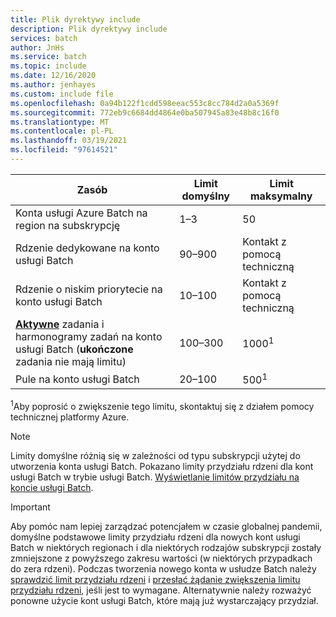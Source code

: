 ```yaml
---
title: Plik dyrektywy include
description: Plik dyrektywy include
services: batch
author: JnHs
ms.service: batch
ms.topic: include
ms.date: 12/16/2020
ms.author: jenhayes
ms.custom: include file
ms.openlocfilehash: 0a94b122f1cdd598eeac553c8cc784d2a0a5369f
ms.sourcegitcommit: 772eb9c6684dd4864e0ba507945a83e48b8c16f0
ms.translationtype: MT
ms.contentlocale: pl-PL
ms.lasthandoff: 03/19/2021
ms.locfileid: "97614521"
---
```

| **Zasób** | **Limit domyślny** | **Limit maksymalny** |
| --- | --- | --- |
| Konta usługi Azure Batch na region na subskrypcję | 1–3 |50 |
| Rdzenie dedykowane na konto usługi Batch | 90–900 | Kontakt z pomocą techniczną |
| Rdzenie o niskim priorytecie na konto usługi Batch | 10–100 | Kontakt z pomocą techniczną |
| **[Aktywne](/rest/api/batchservice/job/get#jobstate)** zadania i harmonogramy zadań na konto usługi Batch (**ukończone** zadania nie mają limitu) | 100–300 | 1000<sup>1</sup> |
| Pule na konto usługi Batch | 20–100 | 500<sup>1</sup> |

<sup>1</sup>Aby poprosić o zwiększenie tego limitu, skontaktuj się z działem pomocy technicznej platformy Azure.

> [!NOTE]
> Limity domyślne różnią się w zależności od typu subskrypcji użytej do utworzenia konta usługi Batch. Pokazano limity przydziału rdzeni dla kont usługi Batch w trybie usługi Batch. [Wyświetlanie limitów przydziału na koncie usługi Batch](../articles/batch/batch-quota-limit.md#view-batch-quotas).

> [!IMPORTANT]
> Aby pomóc nam lepiej zarządzać potencjałem w czasie globalnej pandemii, domyślne podstawowe limity przydziału rdzeni dla nowych kont usługi Batch w niektórych regionach i dla niektórych rodzajów subskrypcji zostały zmniejszone z powyższego zakresu wartości (w niektórych przypadkach do zera rdzeni). Podczas tworzenia nowego konta w usłudze Batch należy [sprawdzić limit przydziału rdzeni](../articles/batch/batch-quota-limit.md#view-batch-quotas) i [przesłać żądanie zwiększenia limitu przydziału rdzeni](../articles/batch/batch-quota-limit.md#increase-a-quota), jeśli jest to wymagane. Alternatywnie należy rozważyć ponowne użycie kont usługi Batch, które mają już wystarczający przydział.